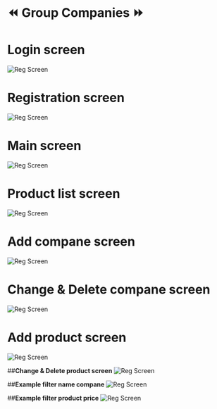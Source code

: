 # ⏪ **Group Companies** ⏩


# **Login screen**
![Reg Screen](https://github.com/Alex-tech-it/Android-EducationProjects/blob/main/Img/reg.jpg)

# **Registration screen**
![Reg Screen](https://github.com/Alex-tech-it/Android-EducationProjects/blob/main/Img/reg.jpg)

# **Main screen**
![Reg Screen](https://github.com/Alex-tech-it/Android-EducationProjects/blob/main/Img/main_activity.jpg)

# **Product list screen**
![Reg Screen](https://github.com/Alex-tech-it/Android-EducationProjects/blob/main/Img/products_list.jpg)

# **Add compane screen**
![Reg Screen](https://github.com/Alex-tech-it/Android-EducationProjects/blob/main/Img/add_compane.jpg)

# **Change & Delete compane screen**
![Reg Screen](https://github.com/Alex-tech-it/Android-EducationProjects/blob/main/Img/Change_delete_compane.jpg)

# **Add product screen**
![Reg Screen](https://github.com/Alex-tech-it/Android-EducationProjects/blob/main/Img/add_product.jpg)

##**Change & Delete product screen**
![Reg Screen](https://github.com/Alex-tech-it/Android-EducationProjects/blob/main/Img/change_delete_product.jpg)

##**Example filter name compane**
![Reg Screen](https://github.com/Alex-tech-it/Android-EducationProjects/blob/main/Img/filter_name_compane.jpg)


##**Example filter product price**
![Reg Screen](https://github.com/Alex-tech-it/Android-EducationProjects/blob/main/Img/filter_price_product.jpg)


